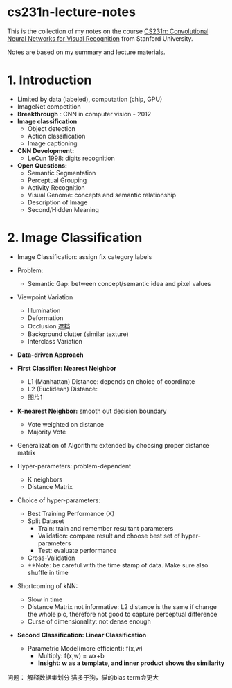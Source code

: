 # cs231n-lecture-notes
This is the collection of my notes on the course [CS231n: Convolutional Neural Networks for Visual Recognition](http://cs231n.stanford.edu/) from Stanford University. 

Notes are based on my summary and lecture materials.


# 1. Introduction

* Limited by data (labeled), computation (chip, GPU)
* ImageNet competition
* **Breakthrough** : CNN in computer vision - 2012
* **Image classification**
    * Object detection
    * Action classification
    * Image captioning 
* **CNN Development:**
    * LeCun 1998: digits recognition
* **Open Questions:**
    * Semantic Segmentation
    * Perceptual Grouping
    * Activity Recognition
    * Visual Genome: concepts and semantic relationship
    * Description of Image
    * Second/Hidden Meaning

# 2. Image Classification

* Image Classification:  assign fix category labels
* Problem:
    * Semantic Gap: between concept/semantic idea and pixel values
* Viewpoint Variation
    * Illumination
    * Deformation
    * Occlusion 遮挡
    * Background clutter (similar texture)
    * Interclass Variation
* **Data-driven Approach**
* **First Classifier: Nearest Neighbor**
    * L1 (Manhattan) Distance: depends on choice of coordinate
    * L2 (Euclidean) Distance:
    * 图片1

* **K-nearest Neighbor:** smooth out decision boundary
    * Vote weighted on distance
    * Majority Vote
* Generalization of Algorithm:  extended by choosing proper distance matrix
* Hyper-parameters: problem-dependent
    * K neighbors
	* Distance Matrix
* Choice of hyper-parameters:
	* Best Training Performance (X)
	* Split Dataset
		* Train: train and remember resultant parameters
		* Validation: compare result and choose best set of hyper-parameters
		* Test: evaluate performance
	* Cross-Validation
	* **Note: be careful with the time stamp of data. Make sure also shuffle in time
* Shortcoming of kNN:
	* Slow in time
	* Distance Matrix not informative:  L2 distance is the same if change the whole pic, therefore not good to capture perceptual difference
	* Curse of dimensionality: not dense enough
* **Second Classification: Linear Classification**
	* Parametric Model(more efficient):  f(x,w)
		* Multiply:  f(x,w) = wx+b
		* **Insight: w as a template, and inner product shows the similarity**






问题：
解释数据集划分
猫多于狗，猫的bias term会更大
